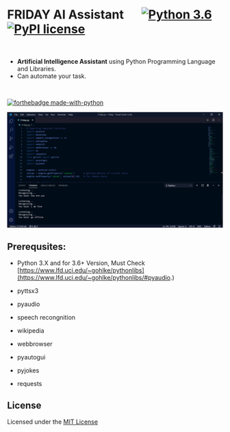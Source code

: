 # FRIDAY AI Assistant &emsp; [![Python 3.6](https://img.shields.io/badge/python-3.6-blue.svg)](https://www.python.org/downloads/release/python-360/)          [![PyPI license](https://img.shields.io/pypi/l/ansicolortags.svg)](https://pypi.python.org/pypi/ansicolortags/)
<br>

- __Artificial Intelligence Assistant__ using Python Programming Language and Libraries.
- Can automate your task.
<br>

[![forthebadge made-with-python](http://ForTheBadge.com/images/badges/made-with-python.svg)](https://www.python.org/)      

<img src="image.png" width="600" /><br>

## Prerequsites:

- Python 3.X and for 3.6+ Version, Must Check [https://www.lfd.uci.edu/~gohlke/pythonlibs](https://www.lfd.uci.edu/~gohlke/pythonlibs/#pyaudio.)

- pyttsx3
- pyaudio
- speech recongnition
- wikipedia
- webbrowser
- pyautogui
- pyjokes
- requests

## License
Licensed under the [MIT License]()
